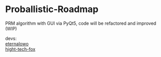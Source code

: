 <h1>Proballistic-Roadmap</h1>
PRM algorithm with GUI via PyQt5, code will be refactored and improved (WIP)

devs: <br>
[eternalowo](https://github.com/eternalowo) <br>
[hight-tech-fox](https://github.com/hight-tech-fox)
